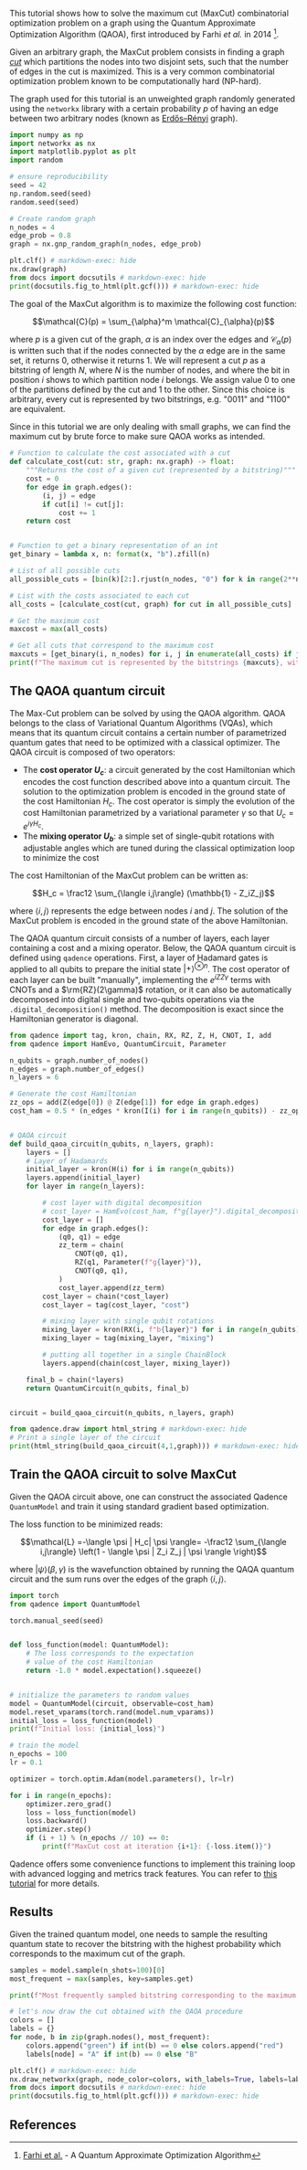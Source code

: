 This tutorial shows how to solve the maximum cut (MaxCut) combinatorial
optimization problem on a graph using the Quantum Approximate Optimization
Algorithm (QAOA), first introduced by Farhi *et al.* in 2014 [^1].

Given an arbitrary graph, the MaxCut problem consists in finding a
graph [*cut*](https://en.wikipedia.org/wiki/Cut_(graph_theory)) which partitions
the nodes into two disjoint sets, such that the number of edges in the
cut is maximized. This is a very common combinatorial optimization problem known to be computationally hard (NP-hard).

The graph used for this tutorial is an unweighted graph randomly generated using the `networkx` library with
a certain probability $p$ of having an edge between two arbitrary nodes (known as [Erdős–Rényi](https://en.wikipedia.org/wiki/Erd%C5%91s%E2%80%93R%C3%A9nyi_model) graph).

```python exec="on" source="material-block" html="1" session="qaoa"
import numpy as np
import networkx as nx
import matplotlib.pyplot as plt
import random

# ensure reproducibility
seed = 42
np.random.seed(seed)
random.seed(seed)

# Create random graph
n_nodes = 4
edge_prob = 0.8
graph = nx.gnp_random_graph(n_nodes, edge_prob)

plt.clf() # markdown-exec: hide
nx.draw(graph)
from docs import docsutils # markdown-exec: hide
print(docsutils.fig_to_html(plt.gcf())) # markdown-exec: hide
```

The goal of the MaxCut algorithm is to maximize the following cost function:

$$\mathcal{C}(p) = \sum_{\alpha}^m \mathcal{C}_{\alpha}(p)$$

where $p$ is a given cut of the graph, $\alpha$ is an index over the edges and $\mathcal{C}_{\alpha}(p)$ is written
such that if the nodes connected by the $\alpha$ edge are in the same set, it returns $0$, otherwise it returns $1$.
We will represent a cut $p$ as a bitstring of length $N$, where $N$ is the number of nodes, and where the bit in position $i$ shows to which partition node $i$ belongs. We assign value 0 to one of the partitions defined by the cut and 1 to the other. Since this choice is arbitrary, every cut is represented by two bitstrings, e.g. "0011" and "1100" are equivalent.

Since in this tutorial we are only dealing with small graphs, we can find the maximum cut by brute force to make sure QAOA works as intended.
```python exec="on" source="material-block" result="json" session="qaoa"
# Function to calculate the cost associated with a cut
def calculate_cost(cut: str, graph: nx.graph) -> float:
    """Returns the cost of a given cut (represented by a bitstring)"""
    cost = 0
    for edge in graph.edges():
        (i, j) = edge
        if cut[i] != cut[j]:
            cost += 1
    return cost


# Function to get a binary representation of an int
get_binary = lambda x, n: format(x, "b").zfill(n)

# List of all possible cuts
all_possible_cuts = [bin(k)[2:].rjust(n_nodes, "0") for k in range(2**n_nodes)]

# List with the costs associated to each cut
all_costs = [calculate_cost(cut, graph) for cut in all_possible_cuts]

# Get the maximum cost
maxcost = max(all_costs)

# Get all cuts that correspond to the maximum cost
maxcuts = [get_binary(i, n_nodes) for i, j in enumerate(all_costs) if j == maxcost]
print(f"The maximum cut is represented by the bitstrings {maxcuts}, with a cost of {maxcost}")
```

## The QAOA quantum circuit

The Max-Cut problem can be solved by using the QAOA algorithm. QAOA belongs to the class of Variational Quantum Algorithms (VQAs), which means that its quantum circuit contains a certain number of parametrized quantum gates that need to be optimized with a classical optimizer.
The QAOA circuit is composed of two operators:

* The **cost operator $U_c$**: a circuit generated by the cost Hamiltonian which
encodes the cost function described above into a quantum circuit. The solution to the optimization problem is encoded in the ground state of the cost Hamiltonian $H_c$.
The cost operator  is simply the evolution of the cost Hamiltonian parametrized by a variational parameter $\gamma$ so that $U_c = e^{i\gamma H_c}.$
* The **mixing operator $U_b$**: a simple set of single-qubit rotations with adjustable
  angles which are tuned during the classical optimization loop to minimize the cost

The cost Hamiltonian of the MaxCut problem can be written as:

$$H_c = \frac12 \sum_{\langle i,j\rangle} (\mathbb{1} - Z_iZ_j)$$

where $\langle i,j\rangle$ represents the edge between nodes $i$ and $j$. The solution of the MaxCut problem is encoded in the ground state of the above Hamiltonian.

The QAOA quantum circuit consists of a number of layers, each layer containing a cost and a mixing operator.
Below, the QAOA quantum circuit is defined using
`qadence` operations.
First, a layer of Hadamard gates is applied to all qubits to prepare the initial state $|+\rangle ^{\otimes n}$.
The cost operator of each layer can be built "manually", implementing the $e^{iZZ\gamma}$ terms with CNOTs and a $\rm{RZ}(2\gamma)$ rotation, or it can also be automatically decomposed
into digital single and two-qubits operations via the `.digital_decomposition()` method.
The decomposition is exact since the Hamiltonian generator is diagonal.

```python exec="on" source="material-block" html="1" session="qaoa"
from qadence import tag, kron, chain, RX, RZ, Z, H, CNOT, I, add
from qadence import HamEvo, QuantumCircuit, Parameter

n_qubits = graph.number_of_nodes()
n_edges = graph.number_of_edges()
n_layers = 6

# Generate the cost Hamiltonian
zz_ops = add(Z(edge[0]) @ Z(edge[1]) for edge in graph.edges)
cost_ham = 0.5 * (n_edges * kron(I(i) for i in range(n_qubits)) - zz_ops)


# QAOA circuit
def build_qaoa_circuit(n_qubits, n_layers, graph):
    layers = []
    # Layer of Hadamards
    initial_layer = kron(H(i) for i in range(n_qubits))
    layers.append(initial_layer)
    for layer in range(n_layers):

        # cost layer with digital decomposition
        # cost_layer = HamEvo(cost_ham, f"g{layer}").digital_decomposition(approximation="basic")
        cost_layer = []
        for edge in graph.edges():
            (q0, q1) = edge
            zz_term = chain(
                CNOT(q0, q1),
                RZ(q1, Parameter(f"g{layer}")),
                CNOT(q0, q1),
            )
            cost_layer.append(zz_term)
        cost_layer = chain(*cost_layer)
        cost_layer = tag(cost_layer, "cost")

        # mixing layer with single qubit rotations
        mixing_layer = kron(RX(i, f"b{layer}") for i in range(n_qubits))
        mixing_layer = tag(mixing_layer, "mixing")

        # putting all together in a single ChainBlock
        layers.append(chain(cost_layer, mixing_layer))

    final_b = chain(*layers)
    return QuantumCircuit(n_qubits, final_b)


circuit = build_qaoa_circuit(n_qubits, n_layers, graph)

from qadence.draw import html_string # markdown-exec: hide
# Print a single layer of the circuit
print(html_string(build_qaoa_circuit(4,1,graph))) # markdown-exec: hide
```

## Train the QAOA circuit to solve MaxCut

Given the QAOA circuit above, one can construct the associated Qadence `QuantumModel`
and train it using standard gradient based optimization.

The loss function to be minimized reads:

$$\mathcal{L} =-\langle \psi | H_c| \psi \rangle= -\frac12 \sum_{\langle i,j\rangle}  \left(1 - \langle \psi | Z_i Z_j | \psi \rangle \right)$$

where $|\psi\rangle(\beta, \gamma)$ is the wavefunction obtained by running the QAQA
quantum circuit and the sum runs over the edges of the graph $\langle i,j\rangle$.

```python exec="on" source="material-block" result="json" session="qaoa"
import torch
from qadence import QuantumModel

torch.manual_seed(seed)


def loss_function(model: QuantumModel):
    # The loss corresponds to the expectation
    # value of the cost Hamiltonian
    return -1.0 * model.expectation().squeeze()


# initialize the parameters to random values
model = QuantumModel(circuit, observable=cost_ham)
model.reset_vparams(torch.rand(model.num_vparams))
initial_loss = loss_function(model)
print(f"Initial loss: {initial_loss}")

# train the model
n_epochs = 100
lr = 0.1

optimizer = torch.optim.Adam(model.parameters(), lr=lr)

for i in range(n_epochs):
    optimizer.zero_grad()
    loss = loss_function(model)
    loss.backward()
    optimizer.step()
    if (i + 1) % (n_epochs // 10) == 0:
        print(f"MaxCut cost at iteration {i+1}: {-loss.item()}")
```

Qadence offers some convenience functions to implement this training loop with advanced
logging and metrics track features. You can refer to [this tutorial](ml_tools.md) for more details.


## Results

Given the trained quantum model, one needs to sample the resulting quantum state to
recover the bitstring with the highest probability which corresponds to the maximum
cut of the graph.

```python exec="on" source="material-block" html="1" session="qaoa"
samples = model.sample(n_shots=100)[0]
most_frequent = max(samples, key=samples.get)

print(f"Most frequently sampled bitstring corresponding to the maximum cut: {most_frequent}")

# let's now draw the cut obtained with the QAOA procedure
colors = []
labels = {}
for node, b in zip(graph.nodes(), most_frequent):
    colors.append("green") if int(b) == 0 else colors.append("red")
    labels[node] = "A" if int(b) == 0 else "B"

plt.clf() # markdown-exec: hide
nx.draw_networkx(graph, node_color=colors, with_labels=True, labels=labels)
from docs import docsutils # markdown-exec: hide
print(docsutils.fig_to_html(plt.gcf())) # markdown-exec: hide
```

## References

[^1]: [Farhi et al.](https://arxiv.org/abs/1411.4028) - A Quantum Approximate Optimization Algorithm
